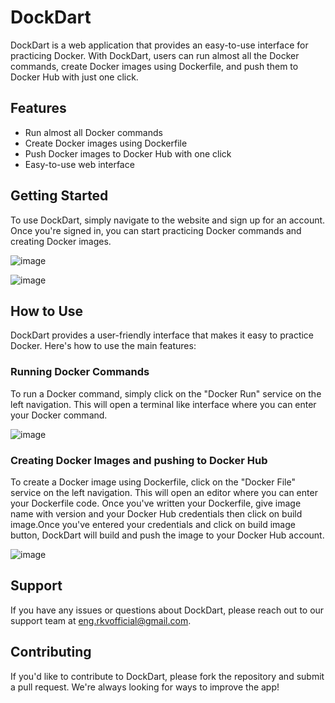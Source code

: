 # DockDart
DockDart is a web application that provides an easy-to-use interface for practicing Docker. With DockDart, users can run almost all the Docker commands, create Docker images using Dockerfile, and push them to Docker Hub with just one click.

## Features
- Run almost all Docker commands
- Create Docker images using Dockerfile
- Push Docker images to Docker Hub with one click
- Easy-to-use web interface

## Getting Started
To use DockDart, simply navigate to the website and sign up for an account. Once you're signed in, you can start practicing Docker commands and creating Docker images.

![image](https://user-images.githubusercontent.com/57227564/227730981-42844f16-4965-43de-80ba-b5f5872b0d50.png)

![image](https://user-images.githubusercontent.com/57227564/227731034-854002b5-c452-47ba-99e3-0d8f09b6428e.png)


## How to Use
DockDart provides a user-friendly interface that makes it easy to practice Docker. Here's how to use the main features:

### Running Docker Commands
To run a Docker command, simply click on the "Docker Run" service on the left navigation. This will open a terminal like interface where you can enter your Docker command.

![image](https://user-images.githubusercontent.com/57227564/227731068-d71e10ee-61ff-49cc-8a25-5e54c5677b10.png)


### Creating Docker Images and pushing to Docker Hub
To create a Docker image using Dockerfile, click on the "Docker File" service on the left navigation. This will open an editor where you can enter your Dockerfile code. Once you've written your Dockerfile, give image name with version and your Docker Hub credentials then click on build image.Once you've entered your credentials and click on build image button, DockDart will build and push the image to your Docker Hub account.

![image](https://user-images.githubusercontent.com/57227564/227731095-7d779f00-9706-456d-8abb-9ea5cbeb3217.png)


## Support
If you have any issues or questions about DockDart, please reach out to our support team at eng.rkvofficial@gmail.com.

## Contributing
If you'd like to contribute to DockDart, please fork the repository and submit a pull request. We're always looking for ways to improve the app!
